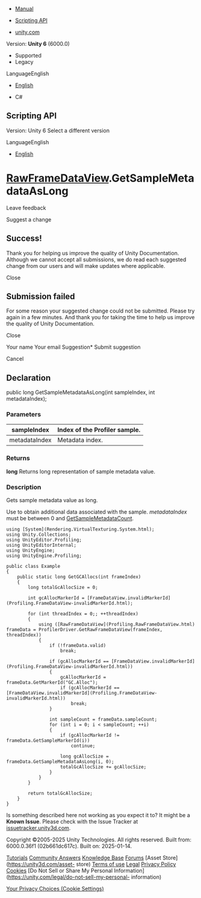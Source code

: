 [ ]()

  * [Manual](../Manual/index.html)
  * [Scripting API](../ScriptReference/index.html)

  * [unity.com](https://unity.com/)

Version: **Unity 6** (6000.0)

  * Supported
  * Legacy

LanguageEnglish

  * [English]()

  * C#

[ ](https://docs.unity3d.com)

## Scripting API

Version: Unity 6 Select a different version

LanguageEnglish

  * [English]()

#  [RawFrameDataView](Profiling.RawFrameDataView.html).GetSampleMetadataAsLong

Leave feedback

Suggest a change

## Success!

Thank you for helping us improve the quality of Unity Documentation. Although
we cannot accept all submissions, we do read each suggested change from our
users and will make updates where applicable.

Close

## Submission failed

For some reason your suggested change could not be submitted. Please <a>try
again</a> in a few minutes. And thank you for taking the time to help us
improve the quality of Unity Documentation.

Close

Your name Your email Suggestion* Submit suggestion

Cancel

[ ]()

## Declaration

public long GetSampleMetadataAsLong(int sampleIndex, int metadataIndex);

### Parameters

sampleIndex | Index of the Profiler sample.  
---|---  
metadataIndex | Metadata index.  
  
### Returns

**long** Returns long representation of sample metadata value.

### Description

Gets sample metadata value as long.

Use to obtain additional data associated with the sample. _metadataIndex_ must
be between 0 and
[GetSampleMetadataCount](Profiling.RawFrameDataView.GetSampleMetadataCount.html).

    
    
    using [System](Rendering.VirtualTexturing.System.html);
    using Unity.Collections;
    using UnityEditor.Profiling;
    using UnityEditorInternal;
    using UnityEngine;
    using UnityEngine.Profiling;  
      
    public class Example
    {
        public static long GetGCAllocs(int frameIndex)
        {
            long totalGcAllocSize = 0;  
      
            int gcAllocMarkerId = [FrameDataView.invalidMarkerId](Profiling.FrameDataView-invalidMarkerId.html);  
      
            for (int threadIndex = 0;; ++threadIndex)
            {
                using ([RawFrameDataView](Profiling.RawFrameDataView.html) frameData = ProfilerDriver.GetRawFrameDataView(frameIndex, threadIndex))
                {
                    if (!frameData.valid)
                        break;  
      
                    if (gcAllocMarkerId == [FrameDataView.invalidMarkerId](Profiling.FrameDataView-invalidMarkerId.html))
                    {
                        gcAllocMarkerId = frameData.GetMarkerId("GC.Alloc");
                        if (gcAllocMarkerId == [FrameDataView.invalidMarkerId](Profiling.FrameDataView-invalidMarkerId.html))
                            break;
                    }  
      
                    int sampleCount = frameData.sampleCount;
                    for (int i = 0; i < sampleCount; ++i)
                    {
                        if (gcAllocMarkerId != frameData.GetSampleMarkerId(i))
                            continue;  
      
                        long gcAllocSize = frameData.GetSampleMetadataAsLong(i, 0);
                        totalGcAllocSize += gcAllocSize;
                    }
                }
            }  
      
            return totalGcAllocSize;
        }
    }
    

Is something described here not working as you expect it to? It might be a
**Known Issue**. Please check with the Issue Tracker at
[issuetracker.unity3d.com](https://issuetracker.unity3d.com).

Copyright ©2005-2025 Unity Technologies. All rights reserved. Built from:
6000.0.36f1 (02b661dc617c). Built on: 2025-01-14.

[Tutorials](https://unity3d.com/learn) [Community
Answers](https://answers.unity3d.com) [Knowledge
Base](https://support.unity3d.com/hc/en-us)
[Forums](https://forum.unity3d.com) [Asset Store](https://unity3d.com/asset-
store) [Terms of use](https://docs.unity3d.com/Manual/TermsOfUse.html)
[Legal](https://unity.com/legal) [Privacy
Policy](https://unity.com/legal/privacy-policy)
[Cookies](https://unity.com/legal/cookie-policy) [Do Not Sell or Share My
Personal Information](https://unity.com/legal/do-not-sell-my-personal-
information)

[Your Privacy Choices (Cookie Settings)](javascript:void\(0\);)

